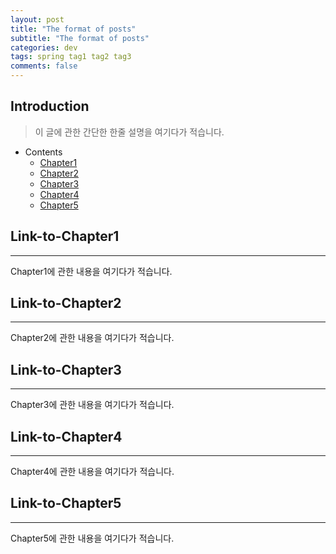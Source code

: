 ```yaml
---
layout: post
title: "The format of posts"
subtitle: "The format of posts"
categories: dev
tags: spring tag1 tag2 tag3
comments: false
---
```


## Introduction
> 이 글에 관한 간단한 한줄 설명을 여기다가 적습니다.
  
- Contents
	- [Chapter1](#link-to-chapter1) 
	- [Chapter2](#link-to-chapter2)
	- [Chapter3](#link-to-chapter3)
	- [Chapter4](#link-to-chapter4)
	- [Chapter5](#link-to-chapter5)
  
## Link-to-Chapter1  
---  
Chapter1에 관한 내용을 여기다가 적습니다.    
  
## Link-to-Chapter2  
---  
Chapter2에 관한 내용을 여기다가 적습니다.  
  
## Link-to-Chapter3  
---  
Chapter3에 관한 내용을 여기다가 적습니다.  
  
## Link-to-Chapter4  
---  
Chapter4에 관한 내용을 여기다가 적습니다.  
  
## Link-to-Chapter5  
---  
Chapter5에 관한 내용을 여기다가 적습니다.  
  